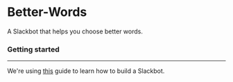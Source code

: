 # Better-Words
A Slackbot that helps you choose better words.

### Getting started
----
We're using [this](https://medium.com/@pvzig/building-slack-bots-in-swift-b99e243e444c#.o36cksecb) guide to learn how to build a Slackbot.
